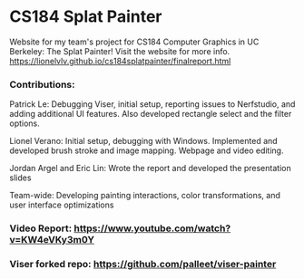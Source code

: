 # CS184 Splat Painter
Website for my team's project for CS184 Computer Graphics in UC Berkeley: The Splat Painter! Visit the website for more info.
https://lionelvlv.github.io/cs184splatpainter/finalreport.html

### Contributions:
Patrick Le: Debugging Viser, initial setup, reporting issues to Nerfstudio, and adding additional UI features. Also developed rectangle select and the filter options.

Lionel Verano: Initial setup, debugging with Windows. Implemented and developed brush stroke and image mapping. Webpage and video editing.

Jordan Argel and Eric Lin: Wrote the report and developed the presentation slides

Team-wide: Developing painting interactions, color transformations, and user interface optimizations

### Video Report: https://www.youtube.com/watch?v=KW4eVKy3m0Y
### Viser forked repo: https://github.com/palleet/viser-painter
